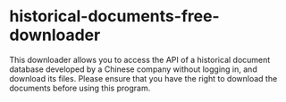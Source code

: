 # historical-documents-free-downloader
This downloader allows you to access the API of a historical document database developed by a Chinese company without logging in, and download its files. Please ensure that you have the right to download the documents before using this program.
